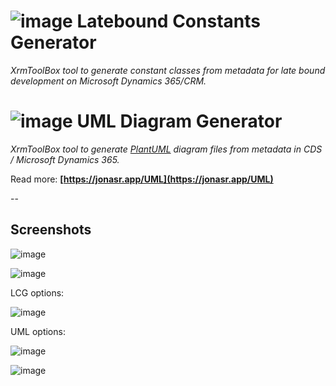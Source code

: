 # ![image](https://raw.githubusercontent.com/rappen/LCG-UDG/master/images/LCG-150-tsp.png) Latebound Constants Generator

_XrmToolBox tool to generate constant classes from metadata for late bound development on Microsoft Dynamics 365/CRM._



# ![image](https://raw.githubusercontent.com/rappen/LCG-UDG/master/images/UDG-150-tsp.png) UML Diagram Generator

_XrmToolBox tool to generate [PlantUML](https://plantuml.com) diagram files from metadata in CDS / Microsoft Dynamics 365._

Read more: **[https://jonasr.app/UML](https://jonasr.app/UML)**




--

## Screenshots

![image](https://github.com/rappen/LCG-UDG/assets/2572253/b2f512e8-a162-4c6e-b319-670aee6351f8)

![image](https://github.com/rappen/LCG-UDG/assets/2572253/aaa032a2-acab-431c-8e94-53885a8c768d)

LCG options:

![image](https://github.com/rappen/LCG-UDG/assets/2572253/982f7ec2-2bdd-4b27-881e-7b3209a42aa3)

UML options:

![image](https://github.com/rappen/LCG-UDG/assets/2572253/c518a486-3645-4dfc-8432-95159fbeedf9)

![image](https://github.com/rappen/LCG-UDG/assets/2572253/2640ba31-c36f-49e6-b995-cca64b84fabb)

